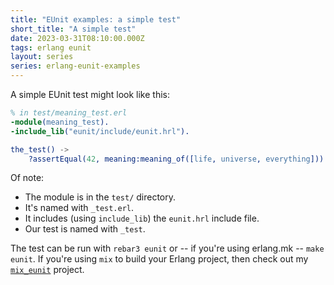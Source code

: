 ```yaml
---
title: "EUnit examples: a simple test"
short_title: "A simple test"
date: 2023-03-31T08:10:00.000Z
tags: erlang eunit
layout: series
series: erlang-eunit-examples
---
```


A simple EUnit test might look like this:

```erlang
% in test/meaning_test.erl
-module(meaning_test).
-include_lib("eunit/include/eunit.hrl").

the_test() ->
    ?assertEqual(42, meaning:meaning_of([life, universe, everything])).
```

Of note:
- The module is in the `test/` directory.
- It's named with `_test.erl`.
- It includes (using `include_lib`) the `eunit.hrl` include file.
- Our test is named with `_test`.

The test can be run with `rebar3 eunit` or -- if you're using erlang.mk -- `make eunit`. If you're using `mix` to build
your Erlang project, then check out my [`mix_eunit`](https://github.com/rlipscombe/mix_eunit) project.
